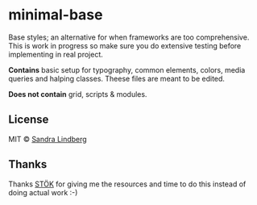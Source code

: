 # minimal-base
Base styles; an alternative for when frameworks are too comprehensive. This is work in progress so make sure you do extensive testing before implementing in real project. 

__Contains__ basic setup for typography, common elements, colors, media queries and halping classes. Theese files are meant to be edited. 

__Does not contain__ grid, scripts &amp;  modules. 

## License
MIT © [Sandra Lindberg](https://github.com/sandralindberg) 

## Thanks
Thanks [STÖK](https://www.stok.se/) for giving me the resources and time to do this instead of doing actual work :-) 
